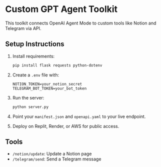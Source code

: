 
# Custom GPT Agent Toolkit

This toolkit connects OpenAI Agent Mode to custom tools like Notion and Telegram via API.

## Setup Instructions

1. Install requirements:
   ```bash
   pip install flask requests python-dotenv
   ```

2. Create a `.env` file with:
   ```
   NOTION_TOKEN=your_notion_secret
   TELEGRAM_BOT_TOKEN=your_bot_token
   ```

3. Run the server:
   ```bash
   python server.py
   ```

4. Point your `manifest.json` and `openapi.yaml` to your live endpoint.

5. Deploy on Replit, Render, or AWS for public access.

## Tools

- `/notion/update`: Update a Notion page
- `/telegram/send`: Send a Telegram message
